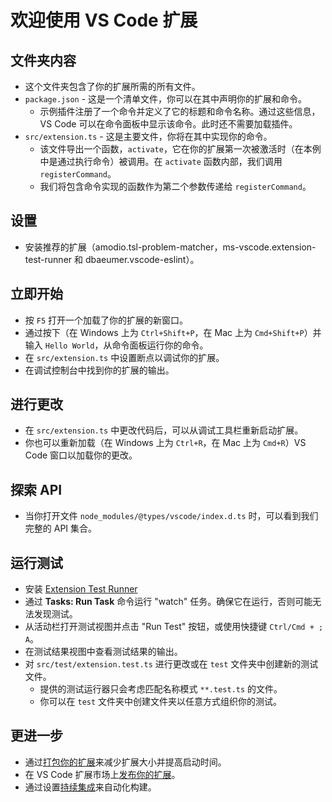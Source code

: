 # 欢迎使用 VS Code 扩展

## 文件夹内容

* 这个文件夹包含了你的扩展所需的所有文件。
* `package.json` - 这是一个清单文件，你可以在其中声明你的扩展和命令。
  * 示例插件注册了一个命令并定义了它的标题和命令名称。通过这些信息，VS Code 可以在命令面板中显示该命令。此时还不需要加载插件。
* `src/extension.ts` - 这是主要文件，你将在其中实现你的命令。
  * 该文件导出一个函数，`activate`，它在你的扩展第一次被激活时（在本例中是通过执行命令）被调用。在 `activate` 函数内部，我们调用 `registerCommand`。
  * 我们将包含命令实现的函数作为第二个参数传递给 `registerCommand`。

## 设置

* 安装推荐的扩展（amodio.tsl-problem-matcher，ms-vscode.extension-test-runner 和 dbaeumer.vscode-eslint）。

## 立即开始

* 按 `F5` 打开一个加载了你的扩展的新窗口。
* 通过按下（在 Windows 上为 `Ctrl+Shift+P`，在 Mac 上为 `Cmd+Shift+P`）并输入 `Hello World`，从命令面板运行你的命令。
* 在 `src/extension.ts` 中设置断点以调试你的扩展。
* 在调试控制台中找到你的扩展的输出。

## 进行更改

* 在 `src/extension.ts` 中更改代码后，可以从调试工具栏重新启动扩展。
* 你也可以重新加载（在 Windows 上为 `Ctrl+R`，在 Mac 上为 `Cmd+R`）VS Code 窗口以加载你的更改。

## 探索 API

* 当你打开文件 `node_modules/@types/vscode/index.d.ts` 时，可以看到我们完整的 API 集合。

## 运行测试

* 安装 [Extension Test Runner](https://marketplace.visualstudio.com/items?itemName=ms-vscode.extension-test-runner)
* 通过 **Tasks: Run Task** 命令运行 "watch" 任务。确保它在运行，否则可能无法发现测试。
* 从活动栏打开测试视图并点击 "Run Test" 按钮，或使用快捷键 `Ctrl/Cmd + ; A`。
* 在测试结果视图中查看测试结果的输出。
* 对 `src/test/extension.test.ts` 进行更改或在 `test` 文件夹中创建新的测试文件。
  * 提供的测试运行器只会考虑匹配名称模式 `**.test.ts` 的文件。
  * 你可以在 `test` 文件夹中创建文件夹以任意方式组织你的测试。

## 更进一步

* 通过[打包你的扩展](https://code.visualstudio.com/api/working-with-extensions/bundling-extension?WT.mc_id=aiml-137032-kinfeylo)来减少扩展大小并提高启动时间。
* 在 VS Code 扩展市场上[发布你的扩展](https://code.visualstudio.com/api/working-with-extensions/publishing-extension?WT.mc_id=aiml-137032-kinfeylo)。
* 通过设置[持续集成](https://code.visualstudio.com/api/working-with-extensions/continuous-integration?WT.mc_id=aiml-137032-kinfeylo)来自动化构建。